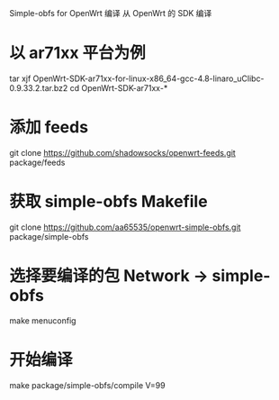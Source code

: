 Simple-obfs for OpenWrt
编译
从 OpenWrt 的 SDK 编译

# 以 ar71xx 平台为例
tar xjf OpenWrt-SDK-ar71xx-for-linux-x86_64-gcc-4.8-linaro_uClibc-0.9.33.2.tar.bz2
cd OpenWrt-SDK-ar71xx-*
# 添加 feeds
git clone https://github.com/shadowsocks/openwrt-feeds.git package/feeds
# 获取 simple-obfs Makefile
git clone https://github.com/aa65535/openwrt-simple-obfs.git package/simple-obfs
# 选择要编译的包 Network -> simple-obfs
make menuconfig
# 开始编译
make package/simple-obfs/compile V=99
